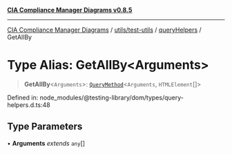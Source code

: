 [**CIA Compliance Manager Diagrams v0.8.5**](../../../../../README.md)

***

[CIA Compliance Manager Diagrams](../../../../../modules.md) / [utils/test-utils](../../../README.md) / [queryHelpers](../README.md) / GetAllBy

# Type Alias: GetAllBy\<Arguments\>

> **GetAllBy**\<`Arguments`\>: [`QueryMethod`](QueryMethod.md)\<`Arguments`, `HTMLElement`[]\>

Defined in: node\_modules/@testing-library/dom/types/query-helpers.d.ts:48

## Type Parameters

• **Arguments** *extends* `any`[]
